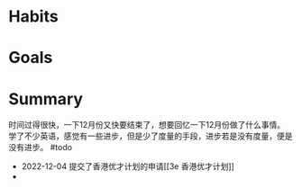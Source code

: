 # Habits


# Goals


# Summary
时间过得很快，一下12月份又快要结束了，想要回忆一下12月份做了什么事情。
学了不少英语，感觉有一些进步，但是少了度量的手段，进步若是没有度量，便是没有进步。
#todo 
- 2022-12-04 提交了香港优才计划的申请[[3e 香港优才计划]]
- 